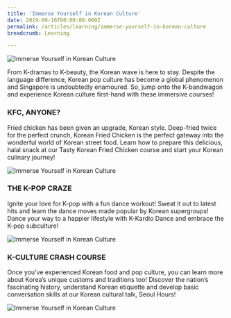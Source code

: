 ```yaml
---
title: 'Immerse Yourself in Korean Culture'
date: 2019-09-16T00:00:00.000Z
permalink: /articles/learning/immerse-yourself-in-korean-culture
breadcrumb: Learning

---
```


![Immerse Yourself in Korean Culture](/images/content-articles/learning/immerse-in-korean-culture-img1.jpg)

From K-dramas to K-beauty, the Korean wave is here to stay. Despite the language difference, Korean pop culture has become a global phenomenon and Singapore is undoubtedly enamoured. So, jump onto the K-bandwagon and experience Korean culture first-hand with these immersive courses!

### KFC, ANYONE?
Fried chicken has been given an upgrade, Korean style. Deep-fried twice for the perfect crunch, Korean Fried Chicken is the perfect gateway into the wonderful world of Korean street food. Learn how to prepare this delicious, halal snack at our Tasty Korean Fried Chicken course and start your Korean culinary journey!

![Immerse Yourself in Korean Culture](/images/content-articles/learning/immerse-in-korean-culture-img2.jpg)

### THE K-POP CRAZE
Ignite your love for K-pop with a fun dance workout! Sweat it out to latest hits and learn the dance moves made popular by Korean supergroups! Dance your way to a happier lifestyle with K-Kardio Dance and embrace the K-pop subculture!

![Immerse Yourself in Korean Culture](/images/content-articles/learning/immerse-in-korean-culture-img3.jpg)

### K-CULTURE CRASH COURSE
Once you’ve experienced Korean food and pop culture, you can learn more about Korea’s unique customs and traditions too! Discover the nation’s fascinating history, understand Korean etiquette and develop basic conversation skills at our Korean cultural talk, Seoul Hours!

![Immerse Yourself in Korean Culture](/images/content-articles/learning/immerse-in-korean-culture-img4.jpg)

